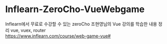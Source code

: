 # Inflearn-ZeroCho-VueWebgame
Inflearn에서 무료로 수강할 수 있는 zeroCho 조현영님의 Vue 강의를 학습한 내용 정리
vue, vuex, router
<br>
https://www.inflearn.com/course/web-game-vue#
